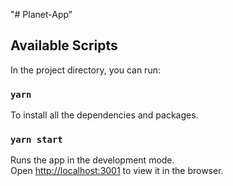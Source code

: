 "# Planet-App"

## Available Scripts

In the project directory, you can run:

### `yarn`

To install all the dependencies and packages.

### `yarn start`

Runs the app in the development mode.\
Open [http://localhost:3001](http://localhost:3001) to view it in the browser.
